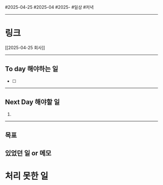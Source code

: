 #2025-04-25 #2025-04 #2025-
#일상 #저녁 

-------
# 링크
[[2025-04-25 회사]]

---
## To day 해야하는 일
- [ ] 

---
## Next Day 해야할 일
1. 

---

## 목표


## 있었던 일  or 메모


# 처리 못한 일